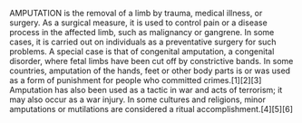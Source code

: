 AMPUTATION is the removal of a limb by trauma, medical illness, or surgery. As a surgical measure, it is used to control pain or a disease process in the affected limb, such as malignancy or gangrene. In some cases, it is carried out on individuals as a preventative surgery for such problems. A special case is that of congenital amputation, a congenital disorder, where fetal limbs have been cut off by constrictive bands. In some countries, amputation of the hands, feet or other body parts is or was used as a form of punishment for people who committed crimes.[1][2][3] Amputation has also been used as a tactic in war and acts of terrorism; it may also occur as a war injury. In some cultures and religions, minor amputations or mutilations are considered a ritual accomplishment.[4][5][6]
